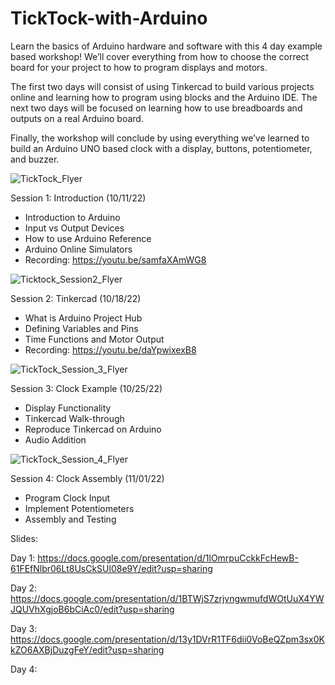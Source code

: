 # TickTock-with-Arduino
Learn the basics of Arduino hardware and software with this 4 day example based workshop! We’ll cover everything from how to choose the correct board for your project to how to program displays and motors. 

The first two days will consist of using Tinkercad to build various projects online and learning how to program using blocks and the Arduino IDE. The next two days will be focused on learning how to use breadboards and outputs on a real Arduino board. 

Finally, the workshop will conclude by using everything we’ve learned to build an Arduino UNO based clock with a display, buttons, potentiometer, and buzzer. 

![TickTock_Flyer](https://user-images.githubusercontent.com/25860232/195999803-f6b47d7d-dcbb-48fe-96cd-4f28c50d2264.png)

Session 1: Introduction (10/11/22)
- Introduction to Arduino
- Input vs Output Devices
- How to use Arduino Reference
- Arduino Online Simulators
- Recording: https://youtu.be/samfaXAmWG8

![Ticktock_Session2_Flyer](https://user-images.githubusercontent.com/25860232/195999883-2e8e2438-8064-4658-8497-fe47e048b4c5.png)

Session 2: Tinkercad (10/18/22)
- What is Arduino Project Hub
- Defining Variables and Pins
- Time Functions and Motor Output
- Recording: https://youtu.be/daYpwixexB8

![TickTock_Session_3_Flyer](https://user-images.githubusercontent.com/25860232/196721869-8d9744c1-0aac-45d4-b981-2bb7f8c42cad.png)

Session 3: Clock Example (10/25/22)
- Display Functionality
- Tinkercad Walk-through
- Reproduce Tinkercad on Arduino
- Audio Addition

![TickTock_Session_4_Flyer](https://user-images.githubusercontent.com/25860232/197873829-703bf9bd-8523-42a0-99da-154a73057892.png)

Session 4: Clock Assembly (11/01/22)
- Program Clock Input
- Implement Potentiometers
- Assembly and Testing

Slides:

Day 1: https://docs.google.com/presentation/d/1lOmrpuCckkFcHewB-61FEfNlbr06Lt8UsCkSUl08e9Y/edit?usp=sharing

Day 2: https://docs.google.com/presentation/d/1BTWjS7zrjvngwmufdWOtUuX4YWJQUVhXgjoB6bCiAc0/edit?usp=sharing

Day 3: https://docs.google.com/presentation/d/13y1DVrR1TF6dii0VoBeQZpm3sx0KkZO6AXBjDuzgFeY/edit?usp=sharing

Day 4:
